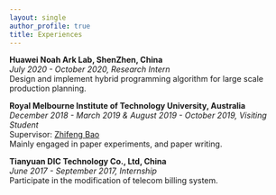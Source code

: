 ```yaml
---
layout: single
author_profile: true
title: Experiences
---
```


**Huawei Noah Ark Lab, ShenZhen, China**<br/>
_July 2020 - October 2020, Research Intern_<br/>
Design and implement hybrid programming algorithm for large scale production planning.

**Royal Melbourne Institute of Technology University, Australia**<br/>
_December 2018 - March 2019 & August 2019 - October 2019, Visiting Student_<br/>
Supervisor: [Zhifeng Bao](https://baozhifeng.net/)<br/>
Mainly engaged in paper experiments, and paper writing.

**Tianyuan DIC Technology Co., Ltd, China**<br/>
_June 2017 - September 2017, Internship_<br/>
Participate in the modification of telecom billing system.
